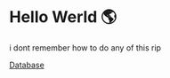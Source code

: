 # Hello Werld 🌎

i dont remember how to do any of this rip 


[Database](https://cuis205.github.io/cc21/carter/index.html)